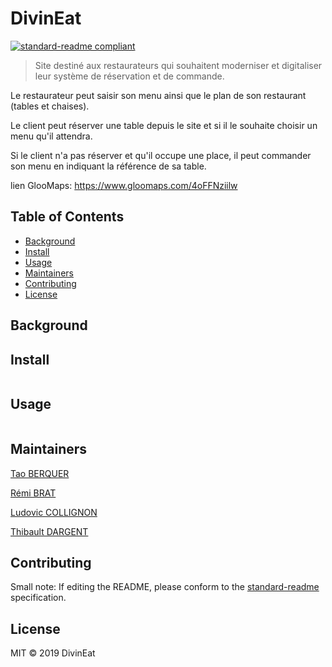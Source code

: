 # DivinEat

[![standard-readme compliant](https://img.shields.io/badge/standard--readme-OK-green.svg?style=flat-square)](https://github.com/RichardLitt/standard-readme)

> Site destiné aux restaurateurs qui souhaitent moderniser et digitaliser leur système de réservation et de commande.

Le restaurateur peut saisir son menu ainsi que le plan de son restaurant (tables et chaises).

Le client peut réserver une table depuis le site et si il le souhaite choisir un menu qu'il attendra.

Si le client n'a pas réserver et qu'il occupe une place, il peut commander son menu en indiquant la référence de sa table.

lien GlooMaps: https://www.gloomaps.com/4oFFNziilw

## Table of Contents

- [Background](#background)
- [Install](#install)
- [Usage](#usage)
- [Maintainers](#maintainers)
- [Contributing](#contributing)
- [License](#license)

## Background

## Install

```
```

## Usage

```
```

## Maintainers

[Tao BERQUER](https://github.com/taoberquer)

[Rémi BRAT](https://github.com/remibrat)

[Ludovic COLLIGNON](https://github.com/LudovicCollignon)

[Thibault DARGENT](https://github.com/tdargent1)

## Contributing


Small note: If editing the README, please conform to the [standard-readme](https://github.com/RichardLitt/standard-readme) specification.

## License

MIT © 2019 DivinEat
